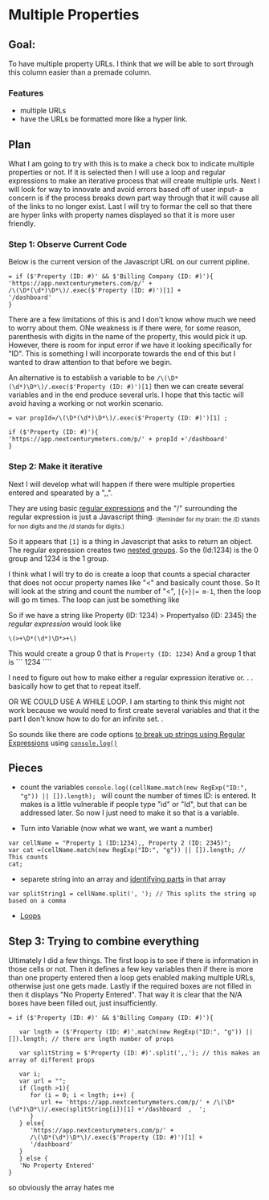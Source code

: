 # Multiple Properties
## Goal: 
To have multiple property URLs. I think that we will be able to sort through this column easier than a premade column. 
### Features
- multiple URLs
- have the URLs be formatted more like a hyper link. 
## Plan
What I am going to try with this is to make a check box to indicate multiple properties or not. If it is selected then I will use a loop and regular expressions to make an iterative process that will create multiple urls. Next I will look for way to innovate and avoid errors based off of user input- a concern is if the process breaks down part way through that it will cause all of the links to no longer exist. Last I will try to formar the cell so that there are hyper links with property names displayed so that it is more user friendly.

### Step 1: Observe Current Code
Below is the current version of the Javascript URL on our current pipline. 

~~~
= if ($'Property (ID: #)' && $'Billing Company (ID: #)'){
'https://app.nextcenturymeters.com/p/' +
/\(\D*(\d*)\D*\)/.exec($'Property (ID: #)')[1] + 
'/dashboard'
}
~~~
There are a few limitations of this is and I don't know whow much we need to worry about them. ONe weakness is if there were, for some reason, parenthesis with digits in the name of the property, this would pick it up. However, there is room for input error if we have it looking specifically for "ID". This is something I will incorporate towards the end of this but I wanted to draw attention to that before we begin. 

An alternative is to establish a variable to be ```/\(\D*(\d*)\D*\)/.exec($'Property (ID: #)')[1]``` then we can create several variables and in the end produce several urls. I hope that this tactic will avoid having a working or not workin scenario. 
~~~
= var propId=/\(\D*(\d*)\D*\)/.exec($'Property (ID: #)')[1] ; 

if ($'Property (ID: #)'){
'https://app.nextcenturymeters.com/p/' + propId +'/dashboard'
}
~~~~


### Step 2: Make it iterative
Next I will develop what will happen if there were multiple properties entered and spearated by a ",,".

They are using basic [regular expressions](https://en.wikipedia.org/wiki/Regular_expression#Basic_concepts) and the "/" surrounding the regular expression is just a Javascript thing. <sub>(Reminder for my brain: the /D stands for non digits and the /d stands for digits.)<sub>

So it appears that ```[1]``` is a thing in Javascript that asks to return an object. The regular expression creates two [nested groups](https://regexone.com/lesson/nested_groups). So the (Id:1234) is the 0 group and 1234 is the 1 group. 

I think what I will try to do is create a loop that counts a special character that does not occur property names like "<" and basically count those. So It will look at the string and count the number of "<", ```|{>}|= m-1```, then the loop will go m times. 
The loop can just be something like 

So if we have a string like Property (ID: 1234) > Propertyalso (ID: 2345) the *regular expression* would look like 
~~~
\(>+\D*(\d*)\D*>+\)
~~~
This would create a group 0 that is ```Property (ID: 1234)```
And a group 1 that is ``` 1234 ````

I need to figure out how to make either a regular expression iterative or. . . basically how to get that to repeat itself. 

OR WE COULD USE A WHILE LOOP. I am starting to think this might not work because we would need to first create several variables and that it the part I don't know how to do for an infinite set. .

So sounds like there are code options [to break up strings using Regular Expressions](https://stackoverflow.com/questions/881085/count-the-number-of-occurrences-of-a-character-in-a-string-in-javascript) using [```console.log()```](https://github.com/brandibushman/NextCentury-again/edit/master/Java%20Basics)

## Pieces
- count the variables  ```console.log((cellName.match(new RegExp("ID:", "g")) || []).length); ``` will count the number of times ID: is entered. It makes is a little vulnerable if people type "id" or "Id", but that can be addressed later. 
So now I just need to make it so that is a variable. 

- Turn into Variable (now what we want, we want a number) 
~~~
var cellName = "Property 1 (ID:1234),, Property 2 (ID: 2345)";
var cat =(cellName.match(new RegExp("ID:", "g")) || []).length; // This counts 
cat;
~~~

- separete string into an array and [identifying parts](https://stackoverflow.com/questions/35094916/javascript-adding-new-label-and-data-to-existing-array) in that array 
```
var splitString1 = cellName.split(', '); // This splits the string up based on a comma 
```
- [Loops](https://www.w3schools.com/js/js_loop_for.asp)

## Step 3: Trying to combine everything 
Ultimately I did a few things. The first loop is to see if there is information in those cells or not. Then it defines a few key variables then if there is more than one property entered then a loop gets enabled making multiple URLs, otherwise just one gets made. Lastly if the required boxes are not filled in then it displays "No Property Entered". That way it is clear that the N/A boxes have been filled out, just insufficiently. 
~~~
= if ($'Property (ID: #)' && $'Billing Company (ID: #)'){

   var lngth = ($'Property (ID: #)'.match(new RegExp("ID:", "g")) || []).length; // there are lngth number of props

   var splitString = $'Property (ID: #)'.split(',,'); // this makes an array of different props

   var i;
   var url = "";
   if (lngth >1){
      for (i = 0; i < lngth; i++) {
         url += 'https://app.nextcenturymeters.com/p/' + /\(\D*(\d*)\D*\)/.exec(splitString[i])[1] +'/dashboard  ,  ';
      }
   } else{
      'https://app.nextcenturymeters.com/p/' +
      /\(\D*(\d*)\D*\)/.exec($'Property (ID: #)')[1] +
      '/dashboard'
   }
   } else {
   'No Property Entered'
}
~~~
so obviously the array hates me
